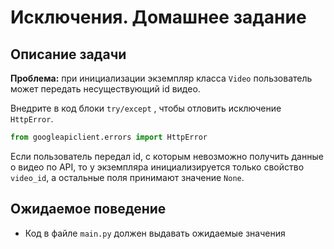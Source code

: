 # Исключения. Домашнее задание

## Описание задачи

__Проблема:__ при инициализации экземпляр класса `Video` пользователь может передать несуществующий id видео. 

Внедрите в код блоки `try/except` , чтобы отловить исключение `HttpError`.
```python
from googleapiclient.errors import HttpError
```

Если пользователь передал id, с которым невозможно получить данные о видео по API, 
то у экземпляра инициализируется только свойство `video_id`, а остальные поля принимают значение `None`.

## Ожидаемое поведение
- Код в файле `main.py` должен выдавать ожидаемые значения
